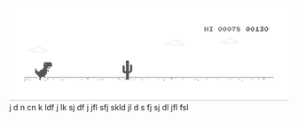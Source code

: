 ![image](https://github.com/sudimuk2017/qwaszx/blob/main/dino.gif)
j
d
n     cn   k  ldf    j   lk    sj    df   j    jfl     sfj     skld     jl     d  s    fj     sj    dl     jfl    fsl

